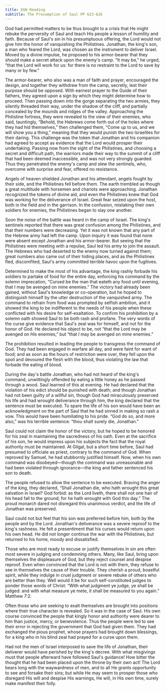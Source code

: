 ```yaml
---
title: EGW Reading
subtitle: The Presumption of Saul PP 623-626
---
```


God had permitted matters to be thus brought to a crisis that He might rebuke the perversity of Saul and teach His people a lesson of humility and faith. Because of Saul's sin in his presumptuous offering, the Lord would not give him the honor of vanquishing the Philistines. Jonathan, the king's son, a man who feared the Lord, was chosen as the instrument to deliver Israel. Moved by a divine impulse, he proposed to his armor-bearer that they should make a secret attack upon the enemy's camp. “It may be,” he urged, “that the Lord will work for us: for there is no restraint to the Lord to save by many or by few.”

The armor-bearer, who also was a man of faith and prayer, encouraged the design, and together they withdrew from the camp, secretly, lest their purpose should be opposed. With earnest prayer to the Guide of their fathers, they agreed upon a sign by which they might determine how to proceed. Then passing down into the gorge separating the two armies, they silently threaded their way, under the shadow of the cliff, and partially concealed by the mounds and ridges of the valley. Approaching the Philistine fortress, they were revealed to the view of their enemies, who said, tauntingly, “Behold, the Hebrews come forth out of the holes where they had hid themselves,” then challenged them, “Come up to us, and we will show you a thing,” meaning that they would punish the two Israelites for their daring. This challenge was the token that Jonathan and his companion had agreed to accept as evidence that the Lord would prosper their undertaking. Passing now from the sight of the Philistines, and choosing a secret and difficult path, the warriors made their way to the summit of a cliff that had been deemed inaccessible, and was not very strongly guarded. Thus they penetrated the enemy's camp and slew the sentinels, who, overcome with surprise and fear, offered no resistance.

Angels of heaven shielded Jonathan and his attendant, angels fought by their side, and the Philistines fell before them. The earth trembled as though a great multitude with horsemen and chariots were approaching. Jonathan recognized the tokens of divine aid, and even the Philistines knew that God was working for the deliverance of Israel. Great fear seized upon the host, both in the field and in the garrison. In the confusion, mistaking their own soldiers for enemies, the Philistines began to slay one another.

Soon the noise of the battle was heard in the camp of Israel. The king's sentinels reported that there was great confusion among the Philistines, and that their numbers were decreasing. Yet it was not known that any part of the Hebrew army had left the camp. Upon inquiry it was found that none were absent except Jonathan and his armor-bearer. But seeing that the Philistines were meeting with a repulse, Saul led his army to join the assault. The Hebrews who had deserted to the enemy now turned against them; great numbers also came out of their hiding places, and as the Philistines fled, discomfited, Saul's army committed terrible havoc upon the fugitives.

Determined to make the most of his advantage, the king rashly forbade his soldiers to partake of food for the entire day, enforcing his command by the solemn imprecation, “Cursed be the man that eateth any food until evening, that I may be avenged on mine enemies.” The victory had already been gained, without Saul's knowledge or co-operation, but he hoped to distinguish himself by the utter destruction of the vanquished army. The command to refrain from food was prompted by selfish ambition, and it showed the king to be indifferent to the needs of his people when these conflicted with his desire for self-exaltation. To confirm his prohibition by a solemn oath showed Saul to be both rash and profane. The very words of the curse give evidence that Saul's zeal was for himself, and not for the honor of God. He declared his object to be, not “that the Lord may be avenged on _His_ enemies,” but “that _I_ may be avenged on _mine_ enemies.”

The prohibition resulted in leading the people to transgress the command of God. They had been engaged in warfare all day, and were faint for want of food; and as soon as the hours of restriction were over, they fell upon the spoil and devoured the flesh with the blood, thus violating the law that forbade the eating of blood.

During the day's battle Jonathan, who had not heard of the king's command, unwittingly offended by eating a little honey as he passed through a wood. Saul learned of this at evening. He had declared that the violation of his edict should be punished with death; and though Jonathan had not been guilty of a willful sin, though God had miraculously preserved his life and had wrought deliverance through him, the king declared that the sentence must be executed. To spare the life of his son would have been an acknowledgment on the part of Saul that he had sinned in making so rash a vow. This would have been humiliating to his pride. “God do so, and more also,” was his terrible sentence: “thou shalt surely die, Jonathan.”

Saul could not claim the honor of the victory, but he hoped to be honored for his zeal in maintaining the sacredness of his oath. Even at the sacrifice of his son, he would impress upon his subjects the fact that the royal authority must be maintained. At Gilgal, but a short time before, Saul had presumed to officiate as priest, contrary to the command of God. When reproved by Samuel, he had stubbornly justified himself. Now, when his own command was disobeyed—though the command was unreasonable and had been violated through ignorance—the king and father sentenced his son to death.

The people refused to allow the sentence to be executed. Braving the anger of the king, they declared, “Shall Jonathan die, who hath wrought this great salvation in Israel? God forbid: as the Lord liveth, there shall not one hair of his head fall to the ground; for he hath wrought with God this day.” The proud monarch dared not disregard this unanimous verdict, and the life of Jonathan was preserved.

Saul could not but feel that his son was preferred before him, both by the people and by the Lord. Jonathan's deliverance was a severe reproof to the king's rashness. He felt a presentiment that his curses would return upon his own head. He did not longer continue the war with the Philistines, but returned to his home, moody and dissatisfied.

Those who are most ready to excuse or justify themselves in sin are often most severe in judging and condemning others. Many, like Saul, bring upon themselves the displeasure of God, but they reject counsel and despise reproof. Even when convinced that the Lord is not with them, they refuse to see in themselves the cause of their trouble. They cherish a proud, boastful spirit, while they indulge in cruel judgment or severe rebuke of others who are better than they. Well would it be for such self-constituted judges to ponder those words of Christ: “With what judgment ye judge, ye shall be judged: and with what measure ye mete, it shall be measured to you again.” Matthew 7:2.

Often those who are seeking to exalt themselves are brought into positions where their true character is revealed. So it was in the case of Saul. His own course convinced the people that kingly honor and authority were dearer to him than justice, mercy, or benevolence. Thus the people were led to see their error in rejecting the government that God had given them. They had exchanged the pious prophet, whose prayers had brought down blessings, for a king who in his blind zeal had prayed for a curse upon them.

Had not the men of Israel interposed to save the life of Jonathan, their deliverer would have perished by the king's decree. With what misgivings must that people afterward have followed Saul's guidance! How bitter the thought that he had been placed upon the throne by their own act! The Lord bears long with the waywardness of men, and to all He grants opportunity to see and forsake their sins; but while He may seem to prosper those who disregard His will and despise His warnings, He will, in His own time, surely make manifest their folly.